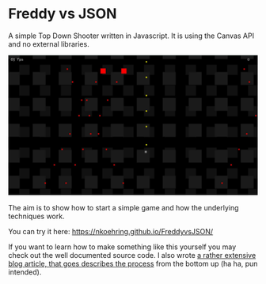 # Freddy vs JSON

A simple Top Down Shooter written in Javascript. It is using the Canvas API and no external libraries.

![screenshot](./screenshot.jpg)

The aim is to show how to start a simple game and how the underlying techniques work.

You can try it here: https://nkoehring.github.io/FreddyvsJSON/

If you want to learn how to make something like this yourself you may check out the well documented source code. I also wrote [a rather extensive blog article, that goes describes the process](https://koehr.tech/freddy-vs-json-how-to-make-a-top-down-shooter) from the bottom up (ha ha, pun intended).
